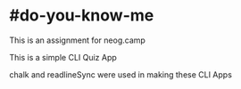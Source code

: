<h1>#do-you-know-me</h1>

This is an assignment for neog.camp
<p>
This is a simple CLI Quiz App
</p>
<p>
chalk and readlineSync were used in making these CLI Apps
</p>